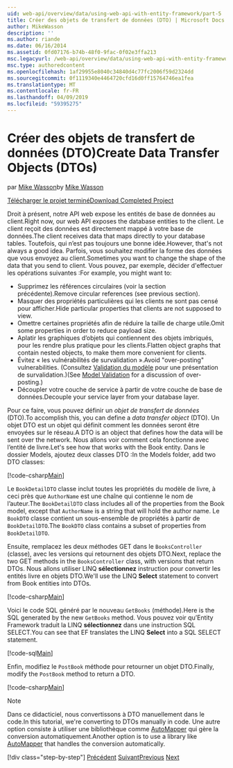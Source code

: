 ```yaml
---
uid: web-api/overview/data/using-web-api-with-entity-framework/part-5
title: Créer des objets de transfert de données (DTO) | Microsoft Docs
author: MikeWasson
description: ''
ms.author: riande
ms.date: 06/16/2014
ms.assetid: 0fd07176-b74b-48f0-9fac-0f02e3ffa213
msc.legacyurl: /web-api/overview/data/using-web-api-with-entity-framework/part-5
msc.type: authoredcontent
ms.openlocfilehash: 1af29955e8040c34840d4c77fc2006f59d2324dd
ms.sourcegitcommit: 0f1119340e4464720cfd16d0ff15764746ea1fea
ms.translationtype: MT
ms.contentlocale: fr-FR
ms.lasthandoff: 04/09/2019
ms.locfileid: "59395275"
---
```

# <a name="create-data-transfer-objects-dtos"></a><span data-ttu-id="4690c-102">Créer des objets de transfert de données (DTO)</span><span class="sxs-lookup"><span data-stu-id="4690c-102">Create Data Transfer Objects (DTOs)</span></span>

<span data-ttu-id="4690c-103">par [Mike Wasson](https://github.com/MikeWasson)</span><span class="sxs-lookup"><span data-stu-id="4690c-103">by [Mike Wasson](https://github.com/MikeWasson)</span></span>

[<span data-ttu-id="4690c-104">Télécharger le projet terminé</span><span class="sxs-lookup"><span data-stu-id="4690c-104">Download Completed Project</span></span>](https://github.com/MikeWasson/BookService)

<span data-ttu-id="4690c-105">Droit à présent, notre API web expose les entités de base de données au client.</span><span class="sxs-lookup"><span data-stu-id="4690c-105">Right now, our web API exposes the database entities to the client.</span></span> <span data-ttu-id="4690c-106">Le client reçoit des données est directement mappé à votre base de données.</span><span class="sxs-lookup"><span data-stu-id="4690c-106">The client receives data that maps directly to your database tables.</span></span> <span data-ttu-id="4690c-107">Toutefois, qui n’est pas toujours une bonne idée.</span><span class="sxs-lookup"><span data-stu-id="4690c-107">However, that's not always a good idea.</span></span> <span data-ttu-id="4690c-108">Parfois, vous souhaitez modifier la forme des données que vous envoyez au client.</span><span class="sxs-lookup"><span data-stu-id="4690c-108">Sometimes you want to change the shape of the data that you send to client.</span></span> <span data-ttu-id="4690c-109">Vous pouvez, par exemple, décider d'effectuer les opérations suivantes :</span><span class="sxs-lookup"><span data-stu-id="4690c-109">For example, you might want to:</span></span>

- <span data-ttu-id="4690c-110">Supprimez les références circulaires (voir la section précédente).</span><span class="sxs-lookup"><span data-stu-id="4690c-110">Remove circular references (see previous section).</span></span>
- <span data-ttu-id="4690c-111">Masquer des propriétés particulières qui les clients ne sont pas censé pour afficher.</span><span class="sxs-lookup"><span data-stu-id="4690c-111">Hide particular properties that clients are not supposed to view.</span></span>
- <span data-ttu-id="4690c-112">Omettre certaines propriétés afin de réduire la taille de charge utile.</span><span class="sxs-lookup"><span data-stu-id="4690c-112">Omit some properties in order to reduce payload size.</span></span>
- <span data-ttu-id="4690c-113">Aplatir les graphiques d’objets qui contiennent des objets imbriqués, pour les rendre plus pratique pour les clients.</span><span class="sxs-lookup"><span data-stu-id="4690c-113">Flatten object graphs that contain nested objects, to make them more convenient for clients.</span></span>
- <span data-ttu-id="4690c-114">Évitez « les vulnérabilités de survalidation ».</span><span class="sxs-lookup"><span data-stu-id="4690c-114">Avoid "over-posting" vulnerabilities.</span></span> <span data-ttu-id="4690c-115">(Consultez [Validation du modèle](../../formats-and-model-binding/model-validation-in-aspnet-web-api.md) pour une présentation de survalidation.)</span><span class="sxs-lookup"><span data-stu-id="4690c-115">(See [Model Validation](../../formats-and-model-binding/model-validation-in-aspnet-web-api.md) for a discussion of over-posting.)</span></span>
- <span data-ttu-id="4690c-116">Découpler votre couche de service à partir de votre couche de base de données.</span><span class="sxs-lookup"><span data-stu-id="4690c-116">Decouple your service layer from your database layer.</span></span>

<span data-ttu-id="4690c-117">Pour ce faire, vous pouvez définir un *objet de transfert de données* (DTO).</span><span class="sxs-lookup"><span data-stu-id="4690c-117">To accomplish this, you can define a *data transfer object* (DTO).</span></span> <span data-ttu-id="4690c-118">Un objet DTO est un objet qui définit comment les données seront être envoyées sur le réseau.</span><span class="sxs-lookup"><span data-stu-id="4690c-118">A DTO is an object that defines how the data will be sent over the network.</span></span> <span data-ttu-id="4690c-119">Nous allons voir comment cela fonctionne avec l’entité de livre.</span><span class="sxs-lookup"><span data-stu-id="4690c-119">Let's see how that works with the Book entity.</span></span> <span data-ttu-id="4690c-120">Dans le dossier Models, ajoutez deux classes DTO :</span><span class="sxs-lookup"><span data-stu-id="4690c-120">In the Models folder, add two DTO classes:</span></span>

[!code-csharp[Main](part-5/samples/sample1.cs)]

<span data-ttu-id="4690c-121">Le `BookDetailDTO` classe inclut toutes les propriétés du modèle de livre, à ceci près que `AuthorName` est une chaîne qui contienne le nom de l’auteur.</span><span class="sxs-lookup"><span data-stu-id="4690c-121">The `BookDetailDTO` class includes all of the properties from the Book model, except that `AuthorName` is a string that will hold the author name.</span></span> <span data-ttu-id="4690c-122">Le `BookDTO` classe contient un sous-ensemble de propriétés à partir de `BookDetailDTO`.</span><span class="sxs-lookup"><span data-stu-id="4690c-122">The `BookDTO` class contains a subset of properties from `BookDetailDTO`.</span></span>

<span data-ttu-id="4690c-123">Ensuite, remplacez les deux méthodes GET dans le `BooksController` (classe), avec les versions qui retournent des objets DTO.</span><span class="sxs-lookup"><span data-stu-id="4690c-123">Next, replace the two GET methods in the `BooksController` class, with versions that return DTOs.</span></span> <span data-ttu-id="4690c-124">Nous allons utiliser LINQ **sélectionnez** instruction pour convertir les entités livre en objets DTO.</span><span class="sxs-lookup"><span data-stu-id="4690c-124">We'll use the LINQ **Select** statement to convert from Book entities into DTOs.</span></span>

[!code-csharp[Main](part-5/samples/sample2.cs)]

<span data-ttu-id="4690c-125">Voici le code SQL généré par le nouveau `GetBooks` (méthode).</span><span class="sxs-lookup"><span data-stu-id="4690c-125">Here is the SQL generated by the new `GetBooks` method.</span></span> <span data-ttu-id="4690c-126">Vous pouvez voir qu’Entity Framework traduit la LINQ **sélectionnez** dans une instruction SQL SELECT.</span><span class="sxs-lookup"><span data-stu-id="4690c-126">You can see that EF translates the LINQ **Select** into a SQL SELECT statement.</span></span>

[!code-sql[Main](part-5/samples/sample3.sql)]

<span data-ttu-id="4690c-127">Enfin, modifiez le `PostBook` méthode pour retourner un objet DTO.</span><span class="sxs-lookup"><span data-stu-id="4690c-127">Finally, modify the `PostBook` method to return a DTO.</span></span>

[!code-csharp[Main](part-5/samples/sample4.cs)]

> [!NOTE]
> <span data-ttu-id="4690c-128">Dans ce didacticiel, nous convertissons à DTO manuellement dans le code.</span><span class="sxs-lookup"><span data-stu-id="4690c-128">In this tutorial, we're converting to DTOs manually in code.</span></span> <span data-ttu-id="4690c-129">Une autre option consiste à utiliser une bibliothèque comme [AutoMapper](http://automapper.org/) qui gère la conversion automatiquement.</span><span class="sxs-lookup"><span data-stu-id="4690c-129">Another option is to use a library like [AutoMapper](http://automapper.org/) that handles the conversion automatically.</span></span>
> 
> [!div class="step-by-step"]
> <span data-ttu-id="4690c-130">[Précédent](part-4.md)
> [Suivant](part-6.md)</span><span class="sxs-lookup"><span data-stu-id="4690c-130">[Previous](part-4.md)
[Next](part-6.md)</span></span>
